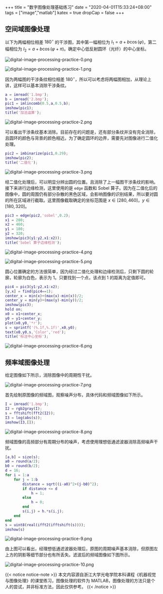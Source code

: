 +++
title = "数字图像处理基础练习"
date = "2020-04-01T15:33:24+08:00"
tags = ["image","matlab"]
katex = true
dropCap = false
+++

## 空间域图像处理

以下为两幅相位相差 $180^{\circ}$ 的干涉图，其中第一幅相位为 $I_1=a+b\cos(\varphi)$，第二幅相位为 $I_2=a+b\cos(\varphi+\pi)$。确定中心低反射圆环（光纤）的中心坐标。

![digital-image-processing-practice-0.png](/images/digital-image-processing-practice-0.png "第一幅干涉图")

![digital-image-processing-practice-1.png](/images/digital-image-processing-practice-1.png "第二幅干涉图")

因为两幅图的干涉条纹相位相差 $180^{\circ}$，所以可以考虑将两幅图相加，从理论上讲，这样可以基本消除干涉条纹。

```matlab
a = imread('1.bmp');
b = imread('2.bmp');
pic1 = imlincomb(0.5,a,0.5,b);
imshow(pic1);
title('加法运算');
```

![digital-image-processing-practice-2.png](/images/digital-image-processing-practice-2.png "图像相加")

可以看出干涉条纹基本消除。目前存在的问题是，还有部分条纹并没有完全消除，且圆环的颜色与背景的颜色相近。为了确定圆环的边界，需要先对图像进行二值化处理。

```matlab
pic2 = imbinarize(pic1,0.29);
imshow(pic2);
title('二值化');
```
![digital-image-processing-practice-3.png](/images/digital-image-processing-practice-3.png "二值化处理")

经二值化处理后，可以明显分辨出圆的位置。且消除了上一幅图干涉条纹的影响。接下来进行边缘检测，这里使用的是 `edge` 函数和 Sobel 算子。因为在二值化后的图像中，圆的周围仍有部分杂散的黑色区域，会影响图像的识别结果，所以要对圆的所在区域进行截取。这里图像截取确定的坐标范围是 $x\in[280,460]$，$y\in[180,320]$。

```matlab
pic3 = edge(pic2,'sobel',0.2);
x1 = 280;
x2 = 460;
y1 = 180;
y2 = 320;
imshow(pic3(y1:y2,x1:x2));
title('Sobel 算子边缘检测');
```

![digital-image-processing-practice-4.png](/images/digital-image-processing-practice-4.png "Sobel 算子边缘检测")

![digital-image-processing-practice-5.png](/images/digital-image-processing-practice-5.png "截取后的图像")

圆心位置确定的方法很简单，因为经过二值化处理和边缘检测后，只剩下圆的轮廓，轮廓为白色，表示为 $1$。只要找到一个点，该点到 $1$ 的距离为定值即可。

```matlab
pic4 = pic3(y1:y2,x1:x2);
[y,x] = find(pic4==1);
center_x = min(x)+(max(x)-min(x))/2;
center_y = min(y)+(max(y)-min(y))/2;
imshow(pic3);
hold on;
x0 = x1+center_x;
y0 = y1+center_y;
plot(x0,y0,'*r');
s = sprintf('(%.1f,%.1f)',x0,y0);
text(x0,y0,s,'Color','red');
title('标注中心坐标');
```

![digital-image-processing-practice-6.png](/images/digital-image-processing-practice-6.png "标注坐标")

## 频率域图像处理

给定图像如下所示，消除图像中的周期性干扰。

![digital-image-processing-practice-7.png](/images/digital-image-processing-practice-7.png "带有周期性干扰的图像")

首先绘制原图像的频域图，观察噪声分布，具体代码和频域图像如下所示。

```matlab
I = imread('1.bmp');
I2 = rgb2gray(I);
s = fftshift(fft2(I2));
I3 = log(abs(s));
imshow(I3,[]);
```

![digital-image-processing-practice-8.png](/images/digital-image-processing-practice-8.png "原图的频域图像")

频域图像的高频部分有周期分布的噪声，考虑使用理想低通滤波器消除高频噪声干扰。

```matlab
[a,b] = size(s);
a0 = round(a/2);
b0 = round(b/2);
d = 16;
for i = 1:a
    for j = 1:b
        distance = sqrt((i-a0)^2+(j-b0)^2);
        if distance <= d
            h = 1;
        else
            h = 0;
        end
        s(i,j) = h.*s(i,j);
    end
end
s = uint8(real(ifft2(ifftshift(s))));
imshow(s)
```

![digital-image-processing-practice-9.png](/images/digital-image-processing-practice-9.png "经理想低通滤波器处理后的图像")

由上图可以看出，经理想低通滤波器处理后，原图的周期噪声基本消除，但原图左上方的阴影等细节部分也有所丢失。滤波后的频域图像如下图所示。

![digital-image-processing-practice-10.png](/images/digital-image-processing-practice-10.png "滤波后的频域图像")

{{< notice notice-note >}}
本文内容源自浙江大学光电学院本科课程《机器视觉与图像处理》的课堂练习，图像处理的软件为 MATLAB，图像处理的方法只是个人的尝试，并非标准方法，因此仅供参考。
{{< /notice >}}